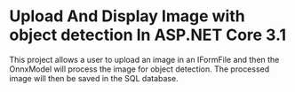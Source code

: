 # Upload And Display Image with object detection In ASP.NET Core 3.1

This project allows a user to upload an image in an IFormFile and then the OnnxModel will process the image for object detection. The processed image will then be saved in the SQL database.
